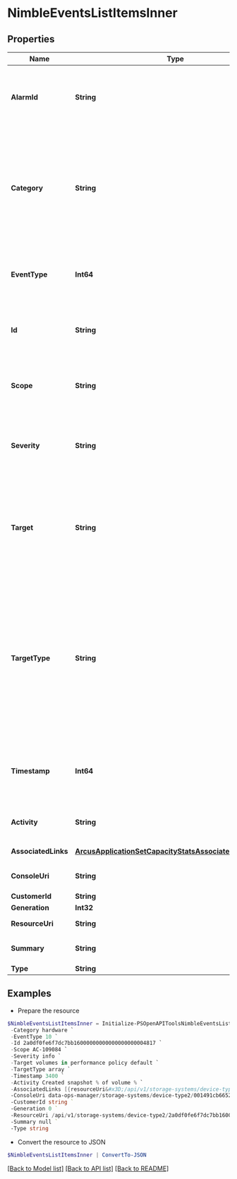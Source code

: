 # NimbleEventsListItemsInner
## Properties

Name | Type | Description | Notes
------------ | ------------- | ------------- | -------------
**AlarmId** | **String** | The alarm ID if the event is related to an alarm. A 42 digit hexadecimal number. &#x60;Filter, Sort&#x60; | [optional] 
**Category** | **String** | Category of the event record. Possible values: &#39;unknown&#39;, &#39;hardware&#39;, &#39;service&#39;, &#39;replication&#39;, &#39;volume&#39;, &#39;update&#39;, &#39;configuration&#39;, &#39;test&#39;, &#39;security&#39;, &#39;array_upgrade&#39;. &#x60;Filter, Sort&#x60; | [optional] 
**EventType** | **Int64** | FType of the event record. Non-negative integer in range [0,2147483647]. &#x60;Filter, Sort&#x60; | [optional] 
**Id** | **String** | Identifier for the event record. A 42 digit hexadecimal number. &#x60;Filter, Sort&#x60; | [optional] 
**Scope** | **String** | The array name for array level event. Possible values: array serial number, or &#39;-&#39;. &#x60;Filter, Sort&#x60; | [optional] 
**Severity** | **String** | Severity level of the event. Possible values: &#39;info&#39;, &#39;notice&#39;, &#39;warning&#39;, &#39;critical&#39;. &#x60;Filter, Sort&#x60; | [optional] 
**Target** | **String** | Name of object upon which the event occurred. String of up to 400 alphanumeric characters, - and . and : and &quot;&quot; &quot;&quot; are allowed after first character. &#x60;Filter, Sort&#x60; | [optional] 
**TargetType** | **String** | Target type of the event record. Possible values: &#39;anon&#39;, &#39;array&#39;, &#39;controller&#39;, &#39;disk&#39;, &#39;nic&#39;, &#39;temperature&#39;, &#39;service&#39;, &#39;volume&#39;, &#39;protection_set&#39;, &#39;nvram&#39;, &#39;fan&#39;, &#39;power_supply&#39;, &#39;partner&#39;, &#39;raid&#39;, &#39;test&#39;, &#39;iscsi&#39;, &#39;pool&#39;, &#39;group&#39;, &#39;shelf&#39;, &#39;ntb&#39;, &#39;fc&#39;, &#39;initiator_group&#39;. &#x60;Filter, Sort&#x60; | [optional] 
**Timestamp** | **Int64** | Time when this event happened. Seconds since last epoch i.e. 00:00 January 1, 1970. &#x60;Filter, Sort&#x60; | [optional] 
**Activity** | **String** | Description of the event. String of 1-1476 printable characters. | [optional] 
**AssociatedLinks** | [**ArcusApplicationSetCapacityStatsAssociatedLinksInner[]**](ArcusApplicationSetCapacityStatsAssociatedLinksInner.md) | Associated Links Details | [optional] 
**ConsoleUri** | **String** | consoleUri for detailed storage object | [optional] 
**CustomerId** | **String** | customerId | [optional] 
**Generation** | **Int32** | generation | [optional] 
**ResourceUri** | **String** | Link to the object URI | [optional] 
**Summary** | **String** | Summary of the event. Plain string. | [optional] 
**Type** | **String** | type | [optional] 

## Examples

- Prepare the resource
```powershell
$NimbleEventsListItemsInner = Initialize-PSOpenAPIToolsNimbleEventsListItemsInner  -AlarmId 2a0df0fe6f7dc7bb16000000000000000000004817 `
 -Category hardware `
 -EventType 10 `
 -Id 2a0df0fe6f7dc7bb16000000000000000000004817 `
 -Scope AC-109084 `
 -Severity info `
 -Target volumes in performance policy default `
 -TargetType array `
 -Timestamp 3400 `
 -Activity Created snapshot % of volume % `
 -AssociatedLinks [{resourceUri&#x3D;/api/v1/storage-systems/device-type2/2a0df0fe6f7dc7bb16000000000000000000004817, type&#x3D;storage-systems}] `
 -ConsoleUri data-ops-manager/storage-systems/device-type2/001491cb6652a03a6b000000000000000000000001/events/071491cb6652a03a6b000000000000000000000006 `
 -CustomerId string `
 -Generation 0 `
 -ResourceUri /api/v1/storage-systems/device-type2/2a0df0fe6f7dc7bb16000000000000000000004817 `
 -Summary null `
 -Type string
```

- Convert the resource to JSON
```powershell
$NimbleEventsListItemsInner | ConvertTo-JSON
```

[[Back to Model list]](../README.md#documentation-for-models) [[Back to API list]](../README.md#documentation-for-api-endpoints) [[Back to README]](../README.md)

